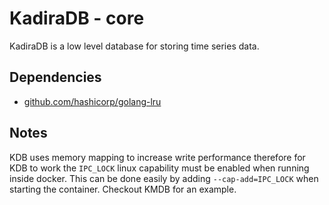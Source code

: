 # KadiraDB - core

KadiraDB is a low level database for storing time series data.

## Dependencies

- [github.com/hashicorp/golang-lru](github.com/hashicorp/golang-lru)

## Notes

KDB uses memory mapping to increase write performance therefore for KDB to work the `IPC_LOCK` linux capability must be enabled when running inside docker. This can be done easily by adding `--cap-add=IPC_LOCK` when starting the container. Checkout KMDB for an example.